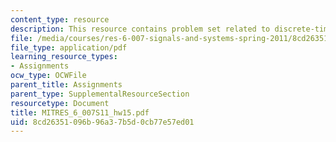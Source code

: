 ```yaml
---
content_type: resource
description: This resource contains problem set related to discrete-time modulation.
file: /media/courses/res-6-007-signals-and-systems-spring-2011/8cd26351096b96a37b5d0cb77e57ed01_MITRES_6_007S11_hw15.pdf
file_type: application/pdf
learning_resource_types:
- Assignments
ocw_type: OCWFile
parent_title: Assignments
parent_type: SupplementalResourceSection
resourcetype: Document
title: MITRES_6_007S11_hw15.pdf
uid: 8cd26351-096b-96a3-7b5d-0cb77e57ed01
---
```

